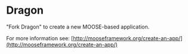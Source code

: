 Dragon
=====

"Fork Dragon" to create a new MOOSE-based application.

For more information see: [http://mooseframework.org/create-an-app/](http://mooseframework.org/create-an-app/)
